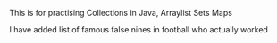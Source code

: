 This is for practising Collections in Java, Arraylist Sets Maps

I have added list of famous false nines in football who actually worked 
